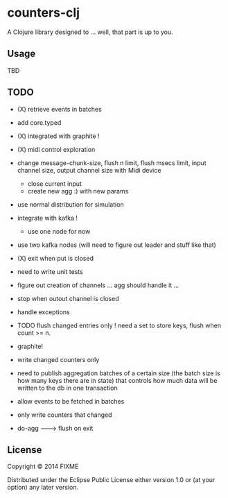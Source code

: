 # counters-clj

A Clojure library designed to ... well, that part is up to you.

## Usage

TBD

## TODO

- (X) retrieve events in batches

- add core.typed

- (X) integrated with graphite !

- (X) midi control exploration

- change message-chunk-size, flush n limit, flush msecs limit, input channel size, output channel size with Midi device
  - close current input
  - create new agg :) with new params

- use normal distribution for simulation

- integrate with kafka !
  - use one node for now

- use two kafka nodes (will need to figure out leader and stuff like that)

- (X) exit when put is closed

- need to write unit tests

- figure out creation of channels ... agg should handle it ...

- stop when outout channel is closed

- handle exceptions

- TODO flush changed entries only ! need a set to store keys, flush when count >= n.

- graphite!

- write changed counters only

- need to publish aggregation batches of a certain size  (the batch size is how many keys there are in state) that controls how much data will be written to the db in one transaction

- allow events to be fetched in batches

- only write counters that changed

- do-agg ---> flush on exit

## License

Copyright © 2014 FIXME

Distributed under the Eclipse Public License either version 1.0 or (at your option) any later version.
